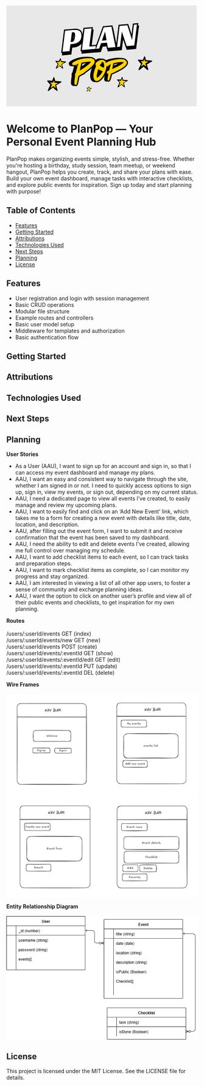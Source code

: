 
![logo](./assets/PlanPopLogo.png)
# Welcome to PlanPop — Your Personal Event Planning Hub
PlanPop makes organizing events simple, stylish, and stress-free. Whether you're hosting a birthday, study session, team meetup, or weekend hangout, PlanPop helps you create, track, and share your plans with ease. Build your own event dashboard, manage tasks with interactive checklists, and explore public events for inspiration. Sign up today and start planning with purpose!



## Table of Contents
- [Features](#features)
- [Getting Started](#getting-started)
- [Attributions](#attributions)
- [Technologies Used](#technologies-used)
- [Next Steps](#next-steps)
- [Planning](#planning)
- [License](#license)

## Features
- User registration and login with session management
- Basic CRUD operations
- Modular file structure
- Example routes and controllers
- Basic user model setup
- Middleware for templates and authorization
- Basic authentication flow

## Getting Started


## Attributions


## Technologies Used


## Next Steps


## Planning 
  <strong> User Stories </strong>
  - As a User (AAU), I want to sign up for an account and sign in, so that I can access my event dashboard and manage my plans.
  - AAU, I want an easy and consistent way to navigate through the site, whether I am signed in or not. I need to quickly access options to sign up, sign in, view my events, or sign out, depending on my current status.
  - AAU, I need a dedicated page to view all events I’ve created, to easily manage and review my upcoming plans.
  - AAU, I want to easily find and click on an ‘Add New Event’ link, which takes me to a form for creating a new event with details like title, date, location, and description.
  - AAU, after filling out the event form, I want to submit it and receive confirmation that the event has been saved to my dashboard.
  - AAU, I need the ability to edit and delete events I’ve created, allowing me full control over managing my schedule.
  - AAU, I want to add checklist items to each event, so I can track tasks and preparation steps.
  - AAU, I want to mark checklist items as complete, so I can monitor my progress and stay organized.
  - AAU, I am interested in viewing a list of all other app users, to foster a sense of community and exchange planning ideas.
  - AAU, I want the option to click on another user’s profile and view all of their public events and checklists, to get inspiration for my own planning.

  <strong>Routes</strong><br>
  <br>
    /users/:userId/events	GET (index)<br>
    /users/:userId/events/new	GET (new)<br>
    /users/:userId/events	POST (create)<br>
    /users/:userId/events/:eventId	GET (show)<br>
    /users/:userId/events/:eventId/edit	GET (edit)<br>
    /users/:userId/events/:eventId	PUT (update)<br>
    /users/:userId/events/:eventId	DEL (delete)<br>

<strong>Wire Frames</strong><br>
<br>
<img src="./assets/Picture1.png"/><br>
<img src="./assets/Picture2.png" /><br>

<strong> Entity Relationship Diagram </strong><br>
<br>
<img src="./assets/CRUDAPPproject.drawio (2).png" />

## License
This project is licensed under the MIT License. See the LICENSE file for details.


